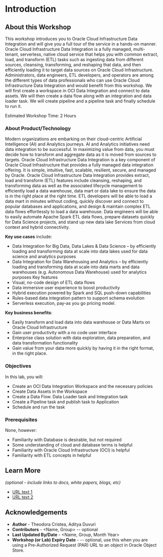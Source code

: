 # Introduction

## About this Workshop

This workshop introduces you to Oracle Cloud Infrastructure Data Integration and will give you a full tour of the service in a hands-on manner.
Oracle Cloud Infrastructure Data Integration is a fully managed, multi-tenant, serverless, native cloud service that helps you with common extract, load, and transform (ETL) tasks such as ingesting data from different sources, cleansing, transforming, and reshaping that data, and then efficiently loading it to target data sources on Oracle Cloud Infrastructure.
Administrators, data engineers, ETL developers, and operators are among the different types of data professionals who can use Oracle Cloud Infrastructure Data Integration and would benefit from this workshop.
We will first create a workspace in OCI Data Integration and connect to data assets. We will then create a data flow along with an integration and data loader task. We will create pipeline and a pipeline task and finally schedule to run it.  

Estimated Workshop Time: 2 Hours

### About Product/Technology
Modern organizations are embarking on their cloud-centric Artificial Intelligence (AI) and Analytics journeys. AI and Analytics initiatives need data integration to be successful. In maximizing value from data, you must decide how to transform and aggregate data as it is moved from sources to targets.
Oracle Cloud Infrastructure Data Integration is a key component of Oracle Cloud Infrastructure that provides a fully managed data integration offering. It is simple, intuitive, fast, scalable, resilient, secure, and managed by Oracle. Oracle Cloud Infrastructure Data Integration provides extract, load and transform (ETL) features include cleansing, reshaping, and transforming data as well as the associated lifecycle management to efficiently load a data warehouse, data mart or data lake to ensure the data is in the right place at the right time.
ETL developers will be able to load a data mart in minutes without coding, quickly discover and connect to popular databases and applications, and design & maintain complex ETL data flows effortlessly to load a data warehouse. Data engineers will be able to easily automate Apache Spark ETL data flows, prepare datasets quickly for Data Science projects, and stand up new data lake Services from cloud context and hybrid connectivity.

**Key use cases** include:
* Data Integration for Big Data, Data Lakes & Data Science – by efficiently loading and transforming data at scale into data lakes used for data science and analytics purposes
* Data Integration for Data Warehousing and Analytics – by efficiently loading and transforming data at scale into data marts and data warehouses (e.g. Autonomous Data Warehouse) used for analytics purposes
Key features
*	Visual, no-code design of ETL data flows
*	Data immersive user experience to boost productivity
*	Hybrid execution powered by Spark and SQL push-down capabilities
*	Rules-based data integration pattern to support schema evolution
*	Serverless execution, pay-as you go pricing model.

**Key business benefits**:
*	Easily transform and load data into data warehouse or Data Marts on Oracle Cloud Infrastructure
*	Gain user productivity with a no code user interface
*	Enterprise class solution with data exploration, data preparation, and data transformation functionality
*	Gain value from your data more quickly by having it in the right format, in the right place.


### Objectives

In this lab, you will:
* Create an OCI Data Integration Workspace and the necessary policies
* Create Data Assets in the Workspace
* Create a Data Flow. Data Loader task and Integration task
* Create a Pipeline task and publish task to Application
* Schedule and run the task


### Prerequisites

None, however:
* Familiarity with Database is desirable, but not required
* Some understanding of cloud and database terms is helpful
* Familiarity with Oracle Cloud Infrastructure (OCI) is helpful
* Familiarity with ETL concepts in helpful

## Learn More

*(optional - include links to docs, white papers, blogs, etc)*

* [URL text 1](http://docs.oracle.com)
* [URL text 2](http://docs.oracle.com)

## Acknowledgements
* **Author** - Theodora Cristea, Aditya Duvuri
* **Contributors** -  <Name, Group> -- optional
* **Last Updated By/Date** - <Name, Group, Month Year>
* **Workshop (or Lab) Expiry Date** - <Month Year> -- optional, use this when you are using a Pre-Authorized Request (PAR) URL to an object in Oracle Object Store.
